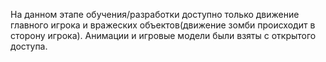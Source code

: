 На данном этапе обучения/разработки доступно только движение главного игрока и вражеских объектов(движение зомби происходит в сторону игрока). Анимации и  игровые модели были взяты с открытого доступа.
